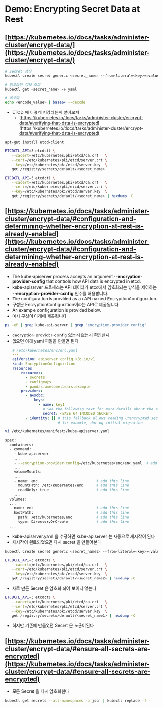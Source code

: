 # Demo: Encrypting Secret Data at Rest

## [https://kubernetes.io/docs/tasks/administer-cluster/encrypt-data/](https://kubernetes.io/docs/tasks/administer-cluster/encrypt-data/)

```bash
# Secret 생성
kubectl create secret generic <secret_name> --from-literal=<key>=<value>

# 암호화된 정보 조회
kubectl get <secret_name> -o yaml

# 복호화
echo <encode_value> | base64 --decode
```

* ETCD 에 어떻게 저장되는지 알아보자
    * [https://kubernetes.io/docs/tasks/administer-cluster/encrypt-data/#verifying-that-data-is-encrypted](https://kubernetes.io/docs/tasks/administer-cluster/encrypt-data/#verifying-that-data-is-encrypted)

```bash
apt-get install etcd-client
```

```bash
ETCDCTL_API=3 etcdctl \
   --cacert=/etc/kubernetes/pki/etcd/ca.crt   \
   --cert=/etc/kubernetes/pki/etcd/server.crt \
   --key=/etc/kubernetes/pki/etcd/server.key  \
   get /registry/secrets/default/<secret_name>
```

```bash
ETCDCTL_API=3 etcdctl \
   --cacert=/etc/kubernetes/pki/etcd/ca.crt   \
   --cert=/etc/kubernetes/pki/etcd/server.crt \
   --key=/etc/kubernetes/pki/etcd/server.key  \
   get /registry/secrets/default/<secret_name> | hexdump -C
```

## [https://kubernetes.io/docs/tasks/administer-cluster/encrypt-data/#configuration-and-determining-whether-encryption-at-rest-is-already-enabled](https://kubernetes.io/docs/tasks/administer-cluster/encrypt-data/#configuration-and-determining-whether-encryption-at-rest-is-already-enabled)

* The kube-apiserver process accepts an argument **--encryption-provider-config** that controls how API data is encrypted in etcd. 
* kube-apiserver 프로세스는 API 데이터가 etcd에서 암호화되는 방식을 제어하는 ​**​--encryption-provider-config** 인수를 허용합니다. 
* The configuration is provided as an API named EncryptionConfiguration. 
* 구성은 EncryptionConfiguration이라는 API로 제공됩니다. 
* An example configuration is provided below.
* 예시 구성이 아래에 제공됩니다.

```bash
ps -ef | grep kube-api-server | grep "encryption-provider-config"
```

* encryption-provider-config 있는지 없는지 확인한다
* 없으면 아래 yaml 파일을 만들면 된다
    ```yml
    # /etc/kubernetes/enc/enc.yaml
    ---
    apiVersion: apiserver.config.k8s.io/v1
    kind: EncryptionConfiguration
    resources:
      - resources:
          - secrets
          - configmaps
          - pandas.awesome.bears.example
        providers:
          - aescbc:
              keys:
                - name: key1
                  # See the following text for more details about the secret value
                  secret: <BASE 64 ENCODED SECRET>
          - identity: {} # this fallback allows reading unencrypted secrets;
                         # for example, during initial migration
    ```

```bash
vi /etc/kubernetes/manifests/kube-apiserver.yaml
```

```bash
spec:
  containers:
  - command:
    - kube-apiserver
    ...
    - --encryption-provider-config=/etc/kubernetes/enc/enc.yaml  # add this line
    ...
    volumeMounts:
    ...
    - name: enc                           # add this line
      mountPath: /etc/kubernetes/enc      # add this line
      readOnly: true                      # add this line
    ...
  volumes:
  ...
  - name: enc                             # add this line
    hostPath:                             # add this line
      path: /etc/kubernetes/enc           # add this line
      type: DirectoryOrCreate             # add this line
  ...
```

* kube-apiserver.yaml 을 수정하면 kube-apiserver 는 자동으로 재시작이 된다
* 재시작이 완료되었으면 다시 secret 을 만들어본다 

```bash
kubectl create secret generic <secret_name2> --from-literal=<key>=<value>
```

```bash
ETCDCTL_API=3 etcdctl \
   --cacert=/etc/kubernetes/pki/etcd/ca.crt   \
   --cert=/etc/kubernetes/pki/etcd/server.crt \
   --key=/etc/kubernetes/pki/etcd/server.key  \
   get /registry/secrets/default/<secret_name2> | hexdump -C
```

* 새로 만든 Secret 은 암호화 되어 보이지 않는다 

```bash
ETCDCTL_API=3 etcdctl \
   --cacert=/etc/kubernetes/pki/etcd/ca.crt   \
   --cert=/etc/kubernetes/pki/etcd/server.crt \
   --key=/etc/kubernetes/pki/etcd/server.key  \
   get /registry/secrets/default/<secret_name1> | hexdump -C
```

* 하지만 기존에 만들었던 Secret 은 노출이된다

## [https://kubernetes.io/docs/tasks/administer-cluster/encrypt-data/#ensure-all-secrets-are-encrypted](https://kubernetes.io/docs/tasks/administer-cluster/encrypt-data/#ensure-all-secrets-are-encrypted)

* 모든 Secret 을 다시 암호화한다

```bash
kubectl get secrets --all-namespaces -o json | kubectl replace -f -
```
